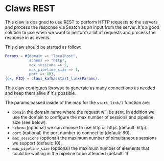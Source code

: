 Claws REST
===========

This claw is designed to use REST to perform HTTP requests to the servers and process the response via Snatch as an input from the server. It's a good solution to use when we want to perform a lot of requests and process the response in as events.

This claw should be started as follow:

```erlang
Params = #{domain => "localhost",
           schema => "http",
           max_sessions => 5,
           max_pipeline_size => 1,
           port => 80},
{ok, PID} = claws_kafka:start_link(Params).
```

This claw configures [ibrowse](https://github.com/cmullaparthi/ibrowse) to generate as many connections as needed and keep them alive if it's possible.

The params passed inside of the map for the `start_link/1` function are:

- `domain` the domain name where the request will be sent. In addition we use the domain to configure the max number of sessions and pipeline size (see below).
- `schema` (optional) we can choose to use http or https (default: http).
- `port` (optional) the port number to connect to (default: 80).
- `max_sessions` (optional) the maximum number of simultaneous sessions we support (default: 10).
- `max_pipeline_size` (optional) the maximum number of elements that could be waiting in the pipeline to be attended (default: 1).
